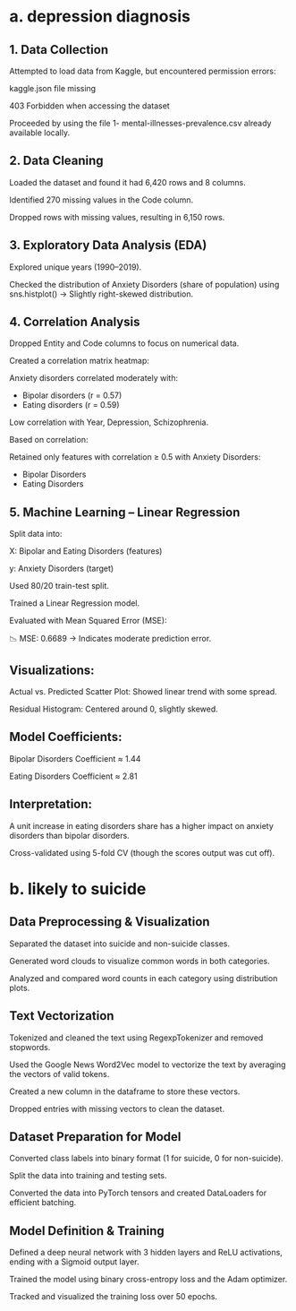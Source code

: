  # a. depression diagnosis 

  ## 1. Data Collection
Attempted to load data from Kaggle, but encountered permission errors:

kaggle.json file missing

403 Forbidden when accessing the dataset

Proceeded by using the file 1- mental-illnesses-prevalence.csv already available locally.

 ## 2. Data Cleaning
Loaded the dataset and found it had 6,420 rows and 8 columns.

Identified 270 missing values in the Code column.

Dropped rows with missing values, resulting in 6,150 rows.

## 3. Exploratory Data Analysis (EDA)
Explored unique years (1990–2019).

Checked the distribution of Anxiety Disorders (share of population) using sns.histplot() → Slightly right-skewed distribution.

## 4. Correlation Analysis
Dropped Entity and Code columns to focus on numerical data.

Created a correlation matrix heatmap:

Anxiety disorders correlated moderately with:

- Bipolar disorders (r = 0.57)
- Eating disorders (r = 0.59)

Low correlation with Year, Depression, Schizophrenia.

Based on correlation:

Retained only features with correlation ≥ 0.5 with Anxiety Disorders:

- Bipolar Disorders
- Eating Disorders

## 5. Machine Learning – Linear Regression

Split data into:

X: Bipolar and Eating Disorders (features)

y: Anxiety Disorders (target)

Used 80/20 train-test split.

Trained a Linear Regression model.

Evaluated with Mean Squared Error (MSE):

📉 MSE: 0.6689 → Indicates moderate prediction error.

## Visualizations:

Actual vs. Predicted Scatter Plot: Showed linear trend with some spread.

Residual Histogram: Centered around 0, slightly skewed.

## Model Coefficients:

Bipolar Disorders Coefficient ≈ 1.44

Eating Disorders Coefficient ≈ 2.81

## Interpretation: 
A unit increase in eating disorders share has a higher impact on anxiety disorders than bipolar disorders.

Cross-validated using 5-fold CV (though the scores output was cut off).


# b. likely to suicide 

## Data Preprocessing & Visualization

Separated the dataset into suicide and non-suicide classes.

Generated word clouds to visualize common words in both categories.

Analyzed and compared word counts in each category using distribution plots.

## Text Vectorization

Tokenized and cleaned the text using RegexpTokenizer and removed stopwords.

Used the Google News Word2Vec model to vectorize the text by averaging the vectors of valid tokens.

Created a new column in the dataframe to store these vectors.

Dropped entries with missing vectors to clean the dataset.

## Dataset Preparation for Model

Converted class labels into binary format (1 for suicide, 0 for non-suicide).

Split the data into training and testing sets.

Converted the data into PyTorch tensors and created DataLoaders for efficient batching.

## Model Definition & Training

Defined a deep neural network with 3 hidden layers and ReLU activations, ending with a Sigmoid output layer.

Trained the model using binary cross-entropy loss and the Adam optimizer.

Tracked and visualized the training loss over 50 epochs.


